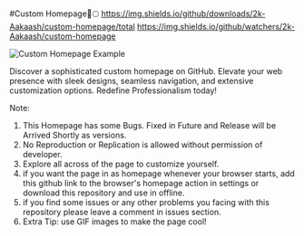 #Custom Homepage🚀🌕
https://img.shields.io/github/downloads/2k-Aakaash/custom-homepage/total
https://img.shields.io/github/watchers/2k-Aakaash/custom-homepage

![Custom Homepage Example](https://ik.imagekit.io/026k2i7ys/homepage.PNG?updatedAt=1691686107647)

Discover a sophisticated custom homepage on GitHub. Elevate your web presence with sleek designs, seamless navigation, and extensive customization options. Redefine Professionalism today!

Note:
1. This Homepage has some Bugs. Fixed in Future and Release will be Arrived Shortly as versions.
2. No Reproduction or Replication is allowed without permission of developer.
3. Explore all across of the page to customize yourself.
4. if you want the page in as homepage whenever your browser starts, add this github link to the browser's homepage action in settings or download this repository and use in offline.
5. if you find some issues or any other problems you facing with this repository please leave a comment in issues section.
6. Extra Tip:
use GIF images to make the page cool!
